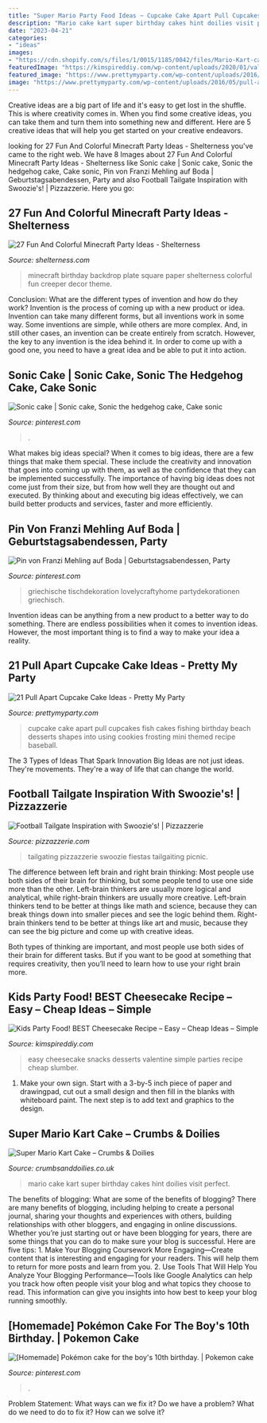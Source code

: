 ```yaml
---
title: "Super Mario Party Food Ideas ~ Cupcake Cake Apart Pull Cupcakes Fish Cakes Fishing Birthday Beach Desserts Shapes Into Using Cookies Frosting Mini Themed Recipe Baseball"
description: "Mario cake kart super birthday cakes hint doilies visit perfect"
date: "2023-04-21"
categories:
- "ideas"
images:
- "https://cdn.shopify.com/s/files/1/0015/1185/0042/files/Mario-Kart-cake-4.jpg"
featuredImage: "https://kimspireddiy.com/wp-content/uploads/2020/01/valentine-cheesecake-1-1.jpg"
featured_image: "https://www.prettymyparty.com/wp-content/uploads/2016/05/pull-apart-cupcake-cake-fish-bowl.jpg"
image: "https://www.prettymyparty.com/wp-content/uploads/2016/05/pull-apart-cupcake-cake-fish-bowl.jpg"
---
```



Creative ideas are a big part of life and it's easy to get lost in the shuffle. This is where creativity comes in. When you find some creative ideas, you can take them and turn them into something new and different. Here are 5 creative ideas that will help you get started on your creative endeavors.

	

		
looking for 27 Fun And Colorful Minecraft Party Ideas - Shelterness you've came to the right web. We have 8 Images about 27 Fun And Colorful Minecraft Party Ideas - Shelterness like Sonic cake | Sonic cake, Sonic the hedgehog cake, Cake sonic, Pin von Franzi Mehling auf Boda | Geburtstagsabendessen, Party and also Football Tailgate Inspiration with Swoozie&#039;s! | Pizzazzerie. Here you go:
		
    
## 27 Fun And Colorful Minecraft Party Ideas - Shelterness

<img loading=lazy src="http://i.shelterness.com/2016/10/05-square-paper-plate-backdrop-at-a-Minecraft-birthday-party.jpg" onerror="this.onerror=null;this.src='https://tse2.mm.bing.net/th?id=OIP.huqAR5CwtAfDG4WqncKbhgHaNJ&amp;pid=15.1';" alt="27 Fun And Colorful Minecraft Party Ideas - Shelterness">

_Source: shelterness.com_

>minecraft birthday backdrop plate square paper shelterness colorful fun creeper decor theme. 

	

Conclusion: What are the different types of invention and how do they work?
Invention is the process of coming up with a new product or idea. Invention can take many different forms, but all inventions work in some way. Some inventions are simple, while others are more complex. And, in still other cases, an invention can be create entirely from scratch. However, the key to any invention is the idea behind it. In order to come up with a good one, you need to have a great idea and be able to put it into action.

    
## Sonic Cake | Sonic Cake, Sonic The Hedgehog Cake, Cake Sonic

<img loading=lazy src="https://i.pinimg.com/736x/6d/9d/19/6d9d198396404f6ff80ed9f99a3bdc9c.jpg" onerror="this.onerror=null;this.src='https://tse2.mm.bing.net/th?id=OIP.bAN1wSJV4wAWbyWEfERfFgHaJ3&amp;pid=15.1';" alt="Sonic cake | Sonic cake, Sonic the hedgehog cake, Cake sonic">

_Source: pinterest.com_

>. 

	

What makes big ideas special?
When it comes to big ideas, there are a few things that make them special. These include the creativity and innovation that goes into coming up with them, as well as the confidence that they can be implemented successfully. The importance of having big ideas does not come just from their size, but from how well they are thought out and executed. By thinking about and executing big ideas effectively, we can build better products and services, faster and more efficiently.

    
## Pin Von Franzi Mehling Auf Boda | Geburtstagsabendessen, Party

<img loading=lazy src="https://i.pinimg.com/736x/a6/e9/ec/a6e9ec845df0fff2302eb68dbbd62cde.jpg" onerror="this.onerror=null;this.src='https://tse3.mm.bing.net/th?id=OIP.4igQ4QUhuK7VK-0JRZm_nAHaKW&amp;pid=15.1';" alt="Pin von Franzi Mehling auf Boda | Geburtstagsabendessen, Party">

_Source: pinterest.com_

>griechische tischdekoration lovelycraftyhome partydekorationen griechisch. 

	

Invention ideas can be anything from a new product to a better way to do something. There are endless possibilities when it comes to invention ideas. However, the most important thing is to find a way to make your idea a reality.

    
## 21 Pull Apart Cupcake Cake Ideas - Pretty My Party

<img loading=lazy src="https://www.prettymyparty.com/wp-content/uploads/2016/05/pull-apart-cupcake-cake-fish-bowl.jpg" onerror="this.onerror=null;this.src='https://tse1.mm.bing.net/th?id=OIP.Q08cMQPMq2eNOP8ze-rA1QHaGm&amp;pid=15.1';" alt="21 Pull Apart Cupcake Cake Ideas - Pretty My Party">

_Source: prettymyparty.com_

>cupcake cake apart pull cupcakes fish cakes fishing birthday beach desserts shapes into using cookies frosting mini themed recipe baseball. 

	

The 3 Types of Ideas That Spark Innovation
Big Ideas are not just ideas. They're movements. They're a way of life that can change the world.

    
## Football Tailgate Inspiration With Swoozie&#039;s! | Pizzazzerie

<img loading=lazy src="https://pizzazzerie.com/wp-content/uploads/2013/09/swoo.png" onerror="this.onerror=null;this.src='https://tse4.mm.bing.net/th?id=OIP.Af3ET7rqEuP8DkrcU6XEKAHaKX&amp;pid=15.1';" alt="Football Tailgate Inspiration with Swoozie&#039;s! | Pizzazzerie">

_Source: pizzazzerie.com_

>tailgating pizzazzerie swoozie fiestas tailgaiting picnic. 

	

The difference between left brain and right brain thinking:
Most people use both sides of their brain for thinking, but some people tend to use one side more than the other. Left-brain thinkers are usually more logical and analytical, while right-brain thinkers are usually more creative.
Left-brain thinkers tend to be better at things like math and science, because they can break things down into smaller pieces and see the logic behind them. Right-brain thinkers tend to be better at things like art and music, because they can see the big picture and come up with creative ideas.

Both types of thinking are important, and most people use both sides of their brain for different tasks. But if you want to be good at something that requires creativity, then you’ll need to learn how to use your right brain more.

    
## Kids Party Food! BEST Cheesecake Recipe – Easy – Cheap Ideas – Simple

<img loading=lazy src="https://kimspireddiy.com/wp-content/uploads/2020/01/valentine-cheesecake-1-1.jpg" onerror="this.onerror=null;this.src='https://tse4.mm.bing.net/th?id=OIP.9gf8HtaIgGhC0VxtCCMAiwHaLH&amp;pid=15.1';" alt="Kids Party Food! BEST Cheesecake Recipe – Easy – Cheap Ideas – Simple">

_Source: kimspireddiy.com_

>easy cheesecake snacks desserts valentine simple parties recipe cheap slumber. 

	

1. Make your own sign. Start with a 3-by-5 inch piece of paper and drawingpad, cut out a small design and then fill in the blanks with whiteboard paint. The next step is to add text and graphics to the design.

    
## Super Mario Kart Cake – Crumbs &amp; Doilies

<img loading=lazy src="https://cdn.shopify.com/s/files/1/0015/1185/0042/files/Mario-Kart-cake-4.jpg" onerror="this.onerror=null;this.src='https://tse2.mm.bing.net/th?id=OIP.CpqdgGLmC96LfGz3EfzrOQHaJ4&amp;pid=15.1';" alt="Super Mario Kart Cake – Crumbs &amp; Doilies">

_Source: crumbsanddoilies.co.uk_

>mario cake kart super birthday cakes hint doilies visit perfect. 

	

The benefits of blogging: What are some of the benefits of blogging?
There are many benefits of blogging, including helping to create a personal journal, sharing your thoughts and experiences with others, building relationships with other bloggers, and engaging in online discussions. Whether you’re just starting out or have been blogging for years, there are some things that you can do to make sure your blog is successful. Here are five tips: 1. Make Your Blogging Coursework More Engaging—Create content that is interesting and engaging for your readers. This will help them to return for more posts and learn from you.
2. Use Tools That Will Help You Analyze Your Blogging Performance—Tools like Google Analytics can help you track how often people visit your blog and what topics they choose to read. This information can give you insights into how best to keep your blog running smoothly.


    
## [Homemade] Pokémon Cake For The Boy&#039;s 10th Birthday. | Pokemon Cake

<img loading=lazy src="https://i.pinimg.com/736x/2b/aa/67/2baa67b0595faec5008b00f04d69f2b4--pokemon-cakes-homemade-cakes.jpg" onerror="this.onerror=null;this.src='https://tse4.mm.bing.net/th?id=OIP.bGXkOPsPOcjIpLDQ2CTaYQHaJ3&amp;pid=15.1';" alt="[Homemade] Pokémon cake for the boy&#039;s 10th birthday. | Pokemon cake">

_Source: pinterest.com_

>. 

	

Problem Statement: What ways can we fix it?
Do we have a problem?
What do we need to do to fix it?
How can we solve it?

